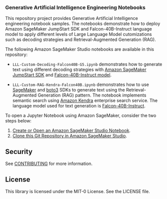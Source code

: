 ### Generative Artificial Intelligence Engineering Notebooks

This repository project provides Generative Artificial Intelligence engineering notebook samples. The notebooks demonstrate how to deploy Amazon SageMaker JumpStart SDK and Falcon-40B-Instruct language model to apply different levels of Large Language Model cutomizations such as decoding strategies and Retrieval-Augmented Generation (RAG).

The following Amazon SageMaker Studio notebooks are available in this repository:
- `LLL-Custom-Decoding-Falcon40B-G5.ipynb` demonstrates how to generate text using different decoding strategies with [Amazon SageMaker JumpStart SDK](https://sagemaker.readthedocs.io/en/v2.82.0/overview.html#use-prebuilt-models-with-sagemaker-jumpstart) and [Falcon-40B-Instruct model](https://huggingface.co/tiiuae/falcon-40b-instruct).

- `LLL-Custom-RAG-Kendra-Falcon40B.ipynb` demonstrates how to use [SageMaker](https://sagemaker.readthedocs.io/en/stable/) and [boto3](https://boto3.amazonaws.com/v1/documentation/api/latest/index.html) SDKs to generate text using the Retrieval-Augmented Generation (RAG) pattern. The notebook implements semantic search using [Amazon Kendra](https://aws.amazon.com/kendra/) enterprise search service. The language model used for text generation is [Falcon-40B-Instruct](https://huggingface.co/tiiuae/falcon-40b-instruct).

To open a Jupyter Notebook using Amazon SageMaker, consider the two steps below:
1. [Create or Open an Amazon SageMaker Studio Notebook](https://docs.aws.amazon.com/sagemaker/latest/dg/notebooks-create-open.html).
2. [Clone this Git Repository in Amazon SageMaker Studio](https://docs.aws.amazon.com/sagemaker/latest/dg/studio-tasks-git.html).

## Security

See [CONTRIBUTING](CONTRIBUTING.md#security-issue-notifications) for more information.

## License

This library is licensed under the MIT-0 License. See the LICENSE file.

